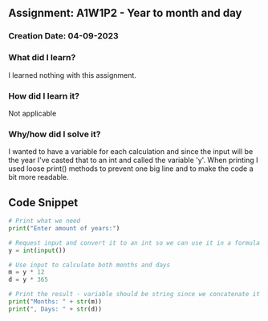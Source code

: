 ## Assignment: A1W1P2 - Year to month and day

### Creation Date: 04-09-2023

### What did I learn?
I learned nothing with this assignment.

### How did I learn it?
Not applicable

### Why/how did I solve it?
I wanted to have a variable for each calculation and since the input will be the year I've casted that to an int and called the variable 'y'.
When printing I used loose print() methods to prevent one big line and to make the code a bit more readable.

## Code Snippet
```python
# Print what we need
print("Enter amount of years:")

# Request input and convert it to an int so we can use it in a formula
y = int(input())

# Use input to calculate both months and days
m = y * 12
d = y * 365

# Print the result - variable should be string since we concatenate it to a string 
print("Months: " + str(m))
print(", Days: " + str(d))
```
